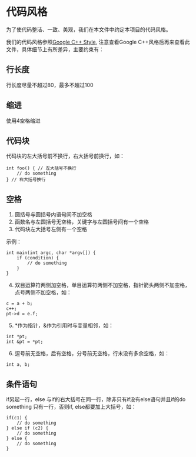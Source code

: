 # 代码风格

为了使代码整洁、一致、美观，我们在本文件中约定本项目的代码风格。

我们的代码风格参照[Google C++ Style](https://zh-google-styleguide.readthedocs.io/en/latest/google-cpp-styleguide/formatting/), 注意查看Google C++风格后再来查看此文件，具体细节上有所差异，主要约束有：

## 行长度
行长度尽量不超过80，最多不超过100

## 缩进
使用4空格缩进

## 代码块
代码块的左大括号前不换行，右大括号前换行，如：
```
int foo() { // 左大括号不换行
    // do something
} // 右大括号换行
```

## 空格
1. 圆括号与圆括号内语句间不加空格
2. 函数名与左圆括号无空格，关键字与左圆括号间有一个空格
3. 代码块左大括号左侧有一个空格

示例：
```
int main(int argc, char *argv[]) {
    if (condition) {
        // do something
    }
}
```
4. 双目运算符两侧加空格，单目运算符两侧不加空格，指针箭头两侧不加空格，点号两侧不加空格，如：
```
c = a + b;
c++;
pt->d = e.f;
```
5. *作为指针，&作为引用时与变量相邻，如：
```
int *pt;
int &pt = *pt;
```
6. 逗号前无空格，后有空格，分号前无空格，行末没有多余空格，如：
```
int a, b;
```

## 条件语句
if另起一行，else 与if的右大括号在同一行，除非只有if没有else语句并且if的do something 只有一行，否则if, else都要加上大括号，如：
```
if(c1) {
    // do something
} else if (c2) {
    // do something
} else {
    // do something
}
```
